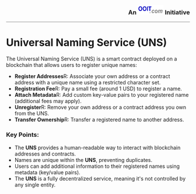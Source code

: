 <div style="border-bottom: solid gray 1px;text-align:  right"><h3 style="alignment-baseline: center">An <img src="../images/ooit-logo-300x100.png" alt="ooit logo" width="70" height="26"> Initiative</h3></div>

# Universal Naming Service (UNS)

The Universal Naming Service (UNS) is a smart contract deployed on a blockchain that allows users to register unique
names:

- **Register Addresses**R: Associate your own address or a contract address with a unique name using a restricted
  character set.
- **Registration Fee**R: Pay a small fee (around 1 USD) to register a name.
- **Attach Metadata**R: Add custom key-value pairs to your registered name (additional fees may apply).
- **Unregister**R: Remove your own address or a contract address you own from the UNS.
- **Transfer Ownership**R: Transfer a registered name to another address.

### Key Points:

- The **UNS** provides a human-readable way to interact with blockchain addresses and contracts.
- Names are unique within the **UNS**, preventing duplicates.
- Users can add additional information to their registered names using metadata (key/value pairs).
- The **UNS** is a fully decentralized service, meaning it's not controlled by any single entity.







